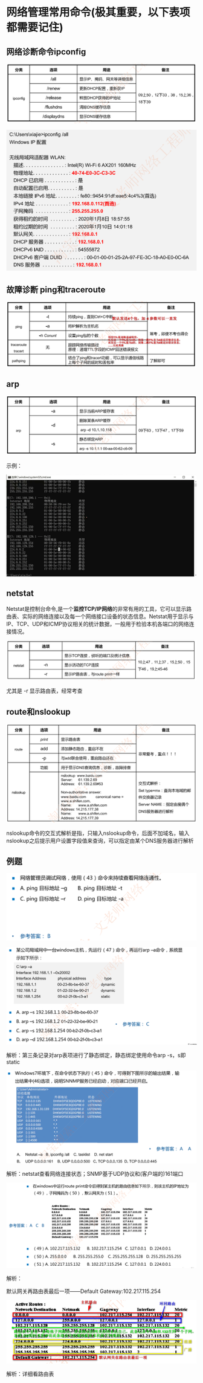 # 网络管理常用命令(极其重要，以下表项都需要记住)

## 网络诊断命令ipconfig

![image-20230314203343563](./assets/image-20230314203343563.png)

![image-20230314203534668](./assets/image-20230314203534668.png)

## 故障诊断 ping和traceroute

![image-20230314203605208](./assets/image-20230314203605208.png)

## arp

![image-20230314204148968](./assets/image-20230314204148968.png)

示例：

![image-20230314204235102](./assets/image-20230314204235102.png)

## netstat

Netstat是控制台命令,是一个**监控TCP/IP网络**的非常有用的工具，它可以显示路由表、实际的网络连接以及每一个网络接口设备的状态信息。Netstat用于显示与IP、TCP、UDP和ICMP协议相关的统计数据，一般用于检验本机各端口的网络连接情况。

![image-20230314204342239](./assets/image-20230314204342239.png)

尤其是 -r 显示路由表，经常考查

## route和nslookup

![image-20230314204531234](./assets/image-20230314204531234.png)

nslookup命令的交互式解析是指，只输入nslookup命令，后面不加域名，输入nslookup之后提示用户设置字段值来查询，可以指定由某个DNS服务器进行解析

## 例题

![image-20230314204838415](./assets/image-20230314204838415.png)

![image-20230314204851548](./assets/image-20230314204851548.png)

解析：第三条记录对arp表项进行了静态绑定，静态绑定使用命令arp -s，s即static

![image-20230314205245573](./assets/image-20230314205245573.png)

解析：netstat查看网络连接状态；SNMP基于UDP协议和(客户端的)161端口

![image-20230314205543888](./assets/image-20230314205543888.png)

解析：

默认网关再路由表最后一项——Default Gateway:102.217.115.254

![image-20230314205812525](./assets/image-20230314205812525.png)

解析：详细看路由表